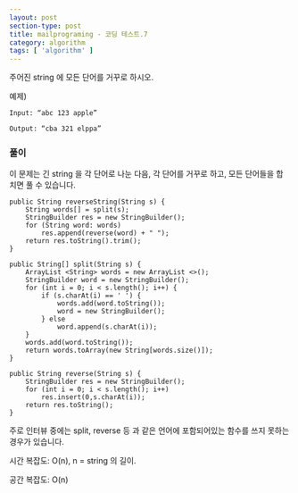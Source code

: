 ```yaml
---
layout: post
section-type: post
title: mailprograming - 코딩 테스트.7
category: algorithm
tags: [ 'algorithm' ]
---
```


주어진 string 에 모든 단어를 거꾸로 하시오.



예제)

```
Input: “abc 123 apple”

Output: “cba 321 elppa”
```

### 풀이

이 문제는 긴 string 을 각 단어로 나눈 다음, 각 단어를 거꾸로 하고, 모든 단어들을 합치면 풀 수 있습니다.

```
public String reverseString(String s) {
    String words[] = split(s);
    StringBuilder res = new StringBuilder();
    for (String word: words)
        res.append(reverse(word) + " ");
    return res.toString().trim();
}

public String[] split(String s) {
    ArrayList <String> words = new ArrayList <>();
    StringBuilder word = new StringBuilder();
    for (int i = 0; i < s.length(); i++) {
        if (s.charAt(i) == ' ') {
            words.add(word.toString());
            word = new StringBuilder();
        } else
            word.append(s.charAt(i));
    }
    words.add(word.toString());
    return words.toArray(new String[words.size()]);
}

public String reverse(String s) {
    StringBuilder res = new StringBuilder();
    for (int i = 0; i < s.length(); i++)
        res.insert(0,s.charAt(i));
    return res.toString();
}
```

주로 인터뷰 중에는 split, reverse 등 과 같은 언어에 포함되어있는 함수를 쓰지 못하는 경우가 있습니다.


시간 복잡도: O(n), n = string 의 길이.

공간 복잡도: O(n)

